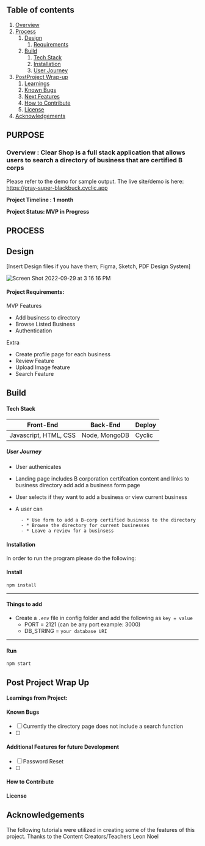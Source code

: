 ## Table of contents
1. [Overview](#overview)
2. [Process](#process)
    1. [Design](#design)
       1. [Requirements](#requirements)
    3. [Build](#build)
        1. [Tech Stack](#stack)
        3. [Installation](#installation)
        4. [User Journey](#userjourney)
5. [PostProject Wrap-up](#post)
    1. [Learnings](#learnings)
    2. [Known Bugs](#bugs)
    3. [Next Features](#features)
    4. [How to Contribute](#contribute)
    5. [License](#license)
7. [Acknowledgements](#ack)

## PURPOSE
### Overview  <a name="overview"></a>: Clear Shop is a full stack application that allows users to search a directory of business that are certified B corps 

Please refer to the demo for sample output. 
The live site/demo is here: https://gray-super-blackbuck.cyclic.app

**Project Timeline : 1 month** 

**Project Status: MVP in Progress**


## PROCESS <a name="process"></a>
## Design <a name="design"></a>

[Insert Design files if you have them; Figma, Sketch, PDF Design System]

![Screen Shot 2022-09-29 at 3 16 16 PM](https://user-images.githubusercontent.com/93551062/193387480-5cba9d9b-9ec9-4911-afa7-d6392347b0bf.png)

#### Project Requirements:  <a name="requirements"></a>

MVP Features 
- Add business to directory 
- Browse Listed Business 
- Authentication


Extra
- Create profile page for each business 
- Review Feature 
- Upload Image feature
- Search Feature 



## Build <a name="build"></a>



#### Tech Stack <a name="stack"></a>

| Front-End | Back-End | Deploy |
| --- | --- | --- |
 | Javascript, HTML, CSS | Node, MongoDB | Cyclic |



##### *User Journey* <a name="journey"></a>
- User authenicates 
- Landing page includes B corporation certifcation content and links to business directory add add a business form page
- User selects if they want to add a business or view current business 
- A user can    

        - * Use form to add a B-corp certified business to the directory 
        - * Browse the directory for current businesses
        - * Leave a review for a businsess
        



#### Installation <a name="installation"></a>

In order to run the program please do the following:


#### Install

`npm install`

---

#### Things to add

- Create a `.env` file in config folder and add the following as `key = value`
  - PORT = 2121 (can be any port example: 3000)
  - DB_STRING = `your database URI`


---

#### Run

`npm start`


## Post Project Wrap Up <a name="post"></a>


#### Learnings from Project:<a name="learnings"></a>




#### Known Bugs <a name="bugs"></a>
- [ ] Currently the directory page does not include a search function 
- [ ] 


#### Additional Features for future Development <a name="features"></a>
- [ ] Password Reset
- [ ] 

#### How to Contribute <a name="Contribute"></a>

#### License <a name="license"></a>

## Acknowledgements <a name="ack"></a>

The following tutorials were utilized in creating some of the features of this project. 
Thanks to the Content Creators/Teachers
Leon Noel


